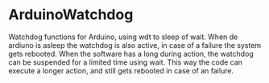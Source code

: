 # ArduinoWatchdog
Watchdog functions for Arduino, using wdt to sleep of wait.
When de ardiuno is asleep the watchdog is also active, in case of a failure the system gets rebooted.
When the software has a long during action, the watchdog can be suspended for a limited time using wait. This way the code can execute a longer action, and still gets rebooted in case of an failure.

